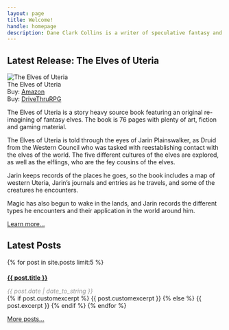 ```yaml
---
layout: page
title: Welcome!
handle: homepage
description: Dane Clark Collins is a writer of speculative fantasy and sci-fantasy fiction and and experimental musician from Philadelphia, PA.
---
```


## Latest Release: The Elves of Uteria

<div class="book cover left"><img src="http://ws-na.amazon-adsystem.com/widgets/q?_encoding=UTF8&ASIN=0996013806&Format=_SL250_&ID=AsinImage&MarketPlace=US&ServiceVersion=20070822&WS=1&tag=danclacol-20" alt="The Elves of Uteria"><br />The Elves of Uteria<br><span class="small-text">Buy: <a href="http://www.amazon.com/gp/product/0996013806/ref=as_li_tl?ie=UTF8&camp=1789&creative=390957&creativeASIN=0996013806&linkCode=as2&tag=danclacol-20&linkId=BOIDDFLR76RZBL27" target="_blank">Amazon</a><br>Buy: <a href="http://rpg.drivethrustuff.com/product/128540/The-Elves-of-Uteria?affiliate_id=646556" target="_blank">DriveThruRPG</a></span></div>

The Elves of Uteria is a story heavy source book featuring an original re-imagining of fantasy elves. The book is 76 pages with plenty of art, fiction and gaming material.

The Elves of Uteria is told through the eyes of Jarin Plainswalker, as Druid from the Western Council who was tasked with reestablishing contact with the elves of the world. The five different cultures of the elves are explored, as well as the elflings, who are the fey cousins of the elves.

Jarin keeps records of the places he goes, so the book includes a map of western Uteria, Jarin’s journals and entries as he travels, and some of the creatures he encounters.

Magic has also begun to wake in the lands, and Jarin records the different types he encounters and their application in the world around him.

<a href="/world-of-uteria/the-elves-of-uteria/" class="button radius" title="The Elves of Uteria">Learn more...</a>

## Latest Posts

{% for post in site.posts limit:5 %}
<h4 style="margin-bottom:0"><a href="{{ site.prefix  }}{{ post.url }}">{{ post.title }}</a></h4>
<p style="margin-bottom:0;color:#999;font-style:italic;">{{ post.date | date_to_string }}</p>
{% if post.customexcerpt %}
{{ post.customexcerpt }}
{% else %}
{{ post.excerpt }}
{% endif %}
{% endfor %}

<a href="/blog" class="button radius" title="Dane Clark Collins Blog">More posts...</a>
